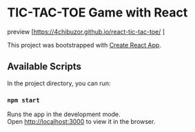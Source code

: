 # TIC-TAC-TOE Game with React

preview [https://4chibuzor.github.io/react-tic-tac-toe/ ]

This project was bootstrapped with [Create React App](https://github.com/facebook/create-react-app).

## Available Scripts

In the project directory, you can run:

### `npm start`

Runs the app in the development mode.\
Open [http://localhost:3000](http://localhost:3000) to view it in the browser.
